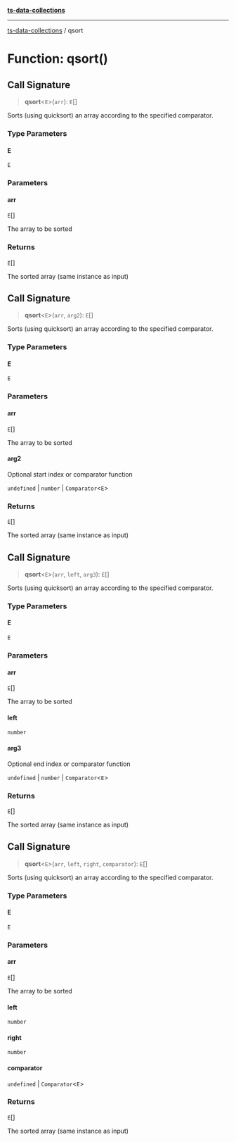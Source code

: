 [**ts-data-collections**](../README.md)

---

[ts-data-collections](../README.md) / qsort

# Function: qsort()

## Call Signature

> **qsort**\<`E`\>(`arr`): `E`[]

Sorts (using quicksort) an array according to the specified comparator.

### Type Parameters

#### E

`E`

### Parameters

#### arr

`E`[]

The array to be sorted

### Returns

`E`[]

The sorted array (same instance as input)

## Call Signature

> **qsort**\<`E`\>(`arr`, `arg2`): `E`[]

Sorts (using quicksort) an array according to the specified comparator.

### Type Parameters

#### E

`E`

### Parameters

#### arr

`E`[]

The array to be sorted

#### arg2

Optional start index or comparator function

`undefined` | `number` | `Comparator`\<`E`\>

### Returns

`E`[]

The sorted array (same instance as input)

## Call Signature

> **qsort**\<`E`\>(`arr`, `left`, `arg3`): `E`[]

Sorts (using quicksort) an array according to the specified comparator.

### Type Parameters

#### E

`E`

### Parameters

#### arr

`E`[]

The array to be sorted

#### left

`number`

#### arg3

Optional end index or comparator function

`undefined` | `number` | `Comparator`\<`E`\>

### Returns

`E`[]

The sorted array (same instance as input)

## Call Signature

> **qsort**\<`E`\>(`arr`, `left`, `right`, `comparator`): `E`[]

Sorts (using quicksort) an array according to the specified comparator.

### Type Parameters

#### E

`E`

### Parameters

#### arr

`E`[]

The array to be sorted

#### left

`number`

#### right

`number`

#### comparator

`undefined` | `Comparator`\<`E`\>

### Returns

`E`[]

The sorted array (same instance as input)
